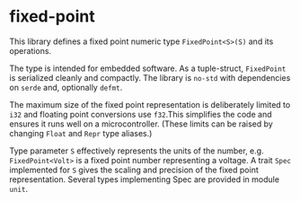 # fixed-point

This library defines a fixed point numeric type `FixedPoint<S>(S)` and its operations.

The type is intended for embedded software.  As a tuple-struct, `FixedPoint` is serialized cleanly and compactly.  The library is `no-std` with dependencies on `serde` and, optionally `defmt`.  

The maximum size of the fixed point representation is deliberately limited to `i32` and floating point conversions use `f32`.This simplifies the code and ensures it runs well on a microcontroller. (These limits can be raised by changing `Float` and `Repr` type aliases.)

Type parameter `S` effectively represents the units of the number, e.g. `FixedPoint<Volt>` is a fixed point number representing a voltage.  A trait `Spec` implemented for `S` gives the scaling and precision of the fixed point representation. Several types implementing Spec are provided in module `unit`.  

